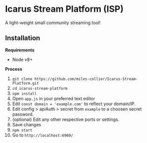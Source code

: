# Icarus Stream Platform (ISP)
A light-weight small community streaming tool!


## Installation

**Requirements**
* Node v8+

**Process**
1. `git clone https://github.com/miles-collier/Icarus-Stream-Platform.git`
2. `cd icarus-stream-platform`
3. `npm install`
4. Open `app.js` in your preferred text editor
5. Edit `const domain = 'example.com'` to reflect your domain/IP.
6. Edit config > apiAuth > secret from `example` to a choosen secret password.
7. (optional) Edit any other respective ports or settings.
8. Save changes
9. `npm start`
10. Go to `http://localhost:6969/`
